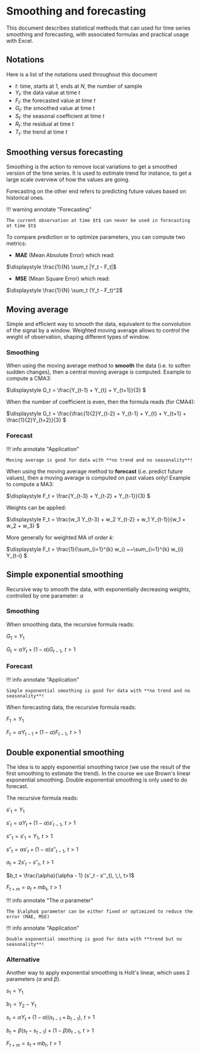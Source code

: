 # Smoothing and forecasting 

This document describes statistical methods that can used for time series smoothing and forecasting, with associated formulas and practical usage with Excel.

## Notations

Here is a list of the notations used throughout this document

 - $t$: time, starts at 1, ends at $N$, the number of sample
 - $Y_t$: the data value at time $t$ 
 - $F_t$: the forecasted value at time $t$ 
 - $G_t$: the smoothed value at time $t$ 
 - $S_t$: the seasonal coefficient at time $t$
 - $R_t$: the residual at time $t$
 - $T_t$: the trend at time $t$


## Smoothing versus forecasting

Smoothing is the action to remove local variations to get a smoothed version of the time series. It is used to estimate trend for instance, to get a large scale overview of how the values are going.

Forecasting on the other end refers to predicting future values based on historical ones.

 
!!! warning annotate "Forecasting"

    The current observation at time $t$ can never be used in forecasting at time $t$

To compare prediction or to optimize parameters, you can compute two metrics:

 - **MAE** (Mean Absolute Error) which read:

$\displaystyle \frac{1}{N} \sum_t |Y_t - F_t|$

 - **MSE** (Mean Square Error) which read:

$\displaystyle \frac{1}{N} \sum_t (Y_t - F_t)^2$


## Moving average

Simple and efficient way to smooth the data, equivalent to the convolution of the signal by a window. Weighted moving average allows to control the weight of observation, shaping different types of window.

### Smoothing

When using the moving average method to **smooth** the data (i.e. to soften sudden changes), then a central moving average is computed.
Example to compute a CMA3:

$\displaystyle G_t = \frac{Y_{t-1} + Y_{t} + Y_{t+1}}{3} $

When the number of coefficient is even, then the formula reads (for CMA4):

$\displaystyle G_t = \frac{\frac{1}{2}Y_{t-2} + Y_{t-1} + Y_{t} + Y_{t+1} + \frac{1}{2}Y_{t+2}}{3} $


### Forecast

!!! info annotate "Application"

    Moving average is good for data with **no trend and no seasonality**!

When using the moving average method to **forecast** (i.e. predict future values), then a moving average is computed on past values only!
Example to compute a MA3:

$\displaystyle F_t = \frac{Y_{t-3} + Y_{t-2} + Y_{t-1}}{3} $

Weights can be applied:

$\displaystyle F_t = \frac{w_3 Y_{t-3} + w_2 Y_{t-2} + w_1 Y_{t-1}}{w_1 + w_2 + w_3} $

More generally for weighted MA of order $k$:

$\displaystyle F_t = \frac{1}{\sum_{i=1}^{k} w_i} ~~\sum_{i=1}^{k} w_{i} Y_{t-i}  $


## Simple exponential smoothing

Recursive way to smooth the data, with exponentially decreasing weights, controlled by one parameter: $\alpha$

### Smoothing

When smoothing data, the recursive formula reads:

$G_1 = Y_1$

$G_t = \alpha Y_t + (1-\alpha)G_{t-1}, \,\, t>1$

### Forecast

!!! info annotate "Application"

    Simple exponential smoothing is good for data with **no trend and no seasonality**!

When forecasting data, the recursive formula reads:

$F_1 = Y_1$

$F_t = \alpha Y_{t-1} + (1-\alpha)F_{t-1}, \,\, t>1$


## Double exponential smoothing

The idea is to apply exponential smoothing twice (we use the result of the first smoothing to estimate the trend). In the course we use Brown's linear exponential smoothing. Double exponential smoothing is only used to do forecast.

The recursive formula reads:

$s'_1 = Y_1$

$s'_t = \alpha Y_t + (1-\alpha)s'_{t-1}, \,\, t>1$

$s''_1 = s'_1 = Y_1, \,\, t>1$

$s''_t = \alpha s'_t + (1-\alpha)s''_{t-1}, \,\, t>1$

$a_t = 2s'_t - s''_t, \,\, t>1$

$b_t = \frac{\alpha}{\alpha - 1} (s'_t - s''_t), \,\, t>1$

$\displaystyle F_{t+m} = a_t + m b_t, \,\, t>1$
 
!!! info annotate "The $\alpha$ parameter"

    The $\alpha$ parameter can be either fixed or optimized to reduce the error (MAE, MSE)


!!! info annotate "Application"

    Double exponential smoothing is good for data with **trend but no seasonality**!


### Alternative 

Another way to apply exponential smoothing is Holt's linear, which uses 2 parameters ($\alpha$ and $\beta$).

$s_1 = Y_1$

$b_1 = Y_2 - Y_1$

$s_t =  \alpha Y_t + (1-\alpha)(s_{t-1} + b_{t-1}), \, \, t>1$

$b_t =  \beta (s_t - s_{t-1}) + (1-\beta)b_{t-1}, \,\, t>1$

$\displaystyle F_{t+m} = s_t + m b_t, \,\, t>1$ 
